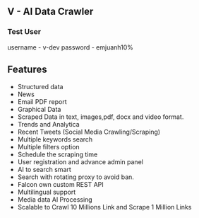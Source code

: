 ## V - AI Data Crawler

### Test User
username - v-dev
password - emjuanh10%


## Features
- Structured data
- News 
- Email PDF report
- Graphical Data
- Scraped Data in text, images,pdf, docx and video format.
- Trends and Analytica
- Recent Tweets (Social Media Crawling/Scraping)
- Multiple keywords search
- Multiple filters option
- Schedule the scraping time
- User registration and advance admin panel
- AI to search smart
- Search with rotating proxy to avoid ban.
- Falcon own custom REST API
- Multilingual support
- Media data AI Processing
- Scalable to Crawl 10 Millions Link and Scrape 1 Million Links
